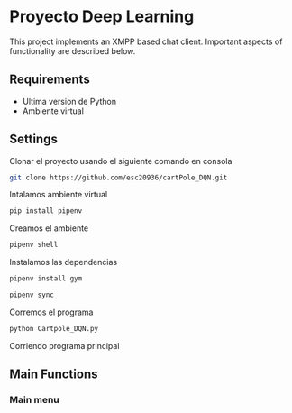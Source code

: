 # Proyecto Deep Learning

This project implements an XMPP based chat client. Important aspects of functionality are described below.

## Requirements

- Ultima version de Python
- Ambiente virtual


  
## Settings

Clonar el proyecto usando el siguiente comando en consola
```bash
git clone https://github.com/esc20936/cartPole_DQN.git

```
Intalamos ambiente virtual

```bash
pip install pipenv
```

Creamos el ambiente 

```bash
pipenv shell
```

Instalamos las dependencias

```bash
pipenv install gym
```

```bash
pipenv sync
```

Corremos el programa

```bash
python Cartpole_DQN.py
```


Corriendo programa principal

## Main Functions

### Main menu

```python


```